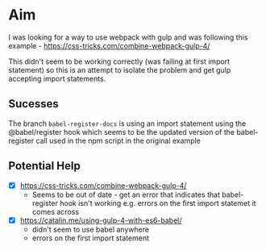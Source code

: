 # Aim

I was looking for a way to use webpack with gulp and was following this example - https://css-tricks.com/combine-webpack-gulp-4/

This didn't seem to be working correctly (was failing at first import statement) so this is an attempt to isolate the problem 
and get gulp accepting import statements.

## Sucesses
The branch `babel-register-docs` is using an import statement using the @babel/register hook which seems to be the updated 
version of the babel-register call used in the npm script in the original example


## Potential Help

- [x] https://css-tricks.com/combine-webpack-gulp-4/
  - Seems to be out of date - get an error that indicates that babel-register hook isn't working
    e.g. errors on the first import statemet it comes across
- [x] https://catalin.me/using-gulp-4-with-es6-babel/
    - didn't seem to use babel anywhere
    - errors on the first import statement